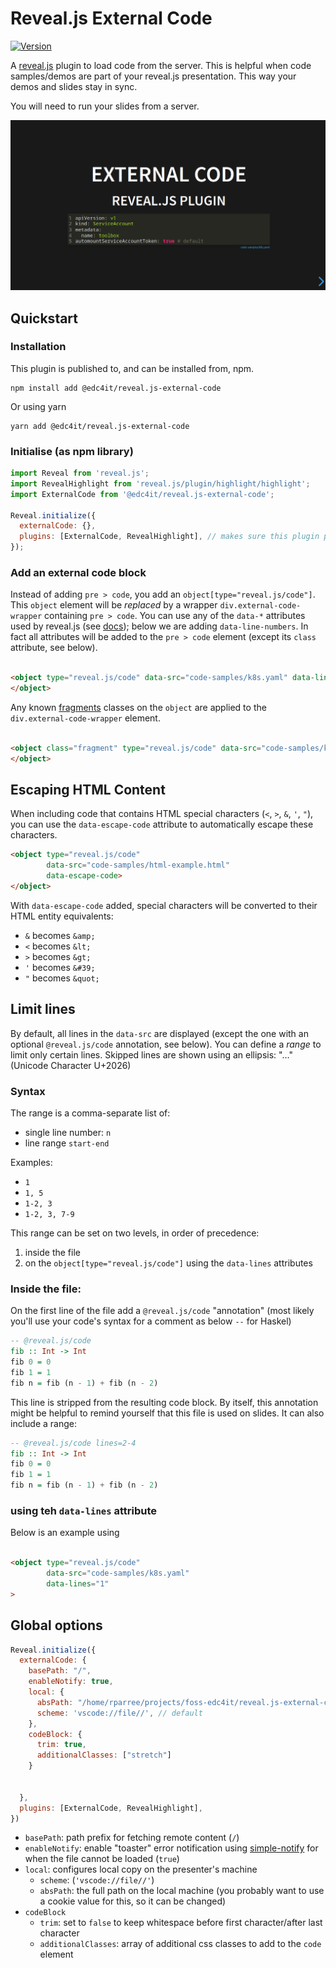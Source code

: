 # Reveal.js External Code

[![Version](https://img.shields.io/npm/v/@edc4it/reveal.js-external-code)](#)

A [reveal.js](https://revealjs.com/) plugin to load code from the server.
This is helpful when code samples/demos are part
of your reveal.js presentation.
This way your demos and slides stay in sync.

You will need to run your slides from a server.

![](demo/Screenshot_20240402_082325.png)

## Quickstart

### Installation

This plugin is published to, and can be installed from, npm.

```console
npm install add @edc4it/reveal.js-external-code
```

Or using yarn

```console
yarn add @edc4it/reveal.js-external-code
```

### Initialise (as npm library)

```js
import Reveal from 'reveal.js';
import RevealHighlight from 'reveal.js/plugin/highlight/highlight';
import ExternalCode from '@edc4it/reveal.js-external-code';

Reveal.initialize({
  externalCode: {},
  plugins: [ExternalCode, RevealHighlight], // makes sure this plugin preceeds Hljs
});
```

### Add an external code block

Instead of adding `pre > code`, you add an `object[type="reveal.js/code"]`.
This `object` element will be *replaced* by a wrapper `div.external-code-wrapper` containing  `pre > code`.
You can use any of the `data-*` attributes used by reveal.js (see [docs](https://revealjs.com/code/)); below we are 
adding `data-line-numbers`.
In fact all attributes will be added to the `pre > code` element (except its `class` attribute, see below).



```html

<object type="reveal.js/code" data-src="code-samples/k8s.yaml" data-line-numbers="1">
</object>
```

Any known [fragments](https://revealjs.com/fragments/) classes on the `object` are applied to the `div.external-code-wrapper` element.

```html

<object class="fragment" type="reveal.js/code" data-src="code-samples/k8s.yaml" data-line-numbers="1">
</object>
```

## Escaping HTML Content

When including code that contains HTML special characters (`<`, `>`, `&`, `'`, `"`), you can use the `data-escape-code` attribute to automatically escape these characters. 

```html
<object type="reveal.js/code"
        data-src="code-samples/html-example.html"
        data-escape-code>
</object>
```
With `data-escape-code` added, special characters will be converted to their HTML entity equivalents:
- `&` becomes `&amp;`
- `<` becomes `&lt;`
- `>` becomes `&gt;`
- `'` becomes `&#39;`
- `"` becomes `&quot;`


## Limit lines

By default, all lines in the `data-src` are displayed (except the one with an optional `@reveal.js/code` annotation, see below).
You can define a *range* to limit only certain lines.
Skipped lines are shown using an ellipsis: "…" (Unicode Character U+2026)

### Syntax

The range is a comma-separate list of:
- single line number: `n`
- line range `start-end`

Examples:

- `1`
- `1, 5`
- `1-2, 3`
- `1-2, 3, 7-9`

This range can be set on two levels, in order of precedence:

1. inside the file
2. on the `object[type="reveal.js/code"]` using the `data-lines` attributes

### Inside the file:

On the first line of the file add a `@reveal.js/code` "annotation"
(most likely you'll use your code's syntax for a comment as below `--` for Haskel)

```haskell
-- @reveal.js/code 
fib :: Int -> Int
fib 0 = 0
fib 1 = 1
fib n = fib (n - 1) + fib (n - 2)
```

This line is stripped from the resulting code block.
By itself, this annotation might be helpful to remind yourself that this file is used on slides.
It can also include a range:

```haskell
-- @reveal.js/code lines=2-4 
fib :: Int -> Int
fib 0 = 0
fib 1 = 1
fib n = fib (n - 1) + fib (n - 2)
```

### using teh `data-lines` attribute

Below is an example using 

```html

<object type="reveal.js/code"
        data-src="code-samples/k8s.yaml"
        data-lines="1"
>
```

## Global options


```javascript
Reveal.initialize({
  externalCode: {
    basePath: "/",
    enableNotify: true,
    local: {
      absPath: "/home/rparree/projects/foss-edc4it/reveal.js-external-code/public",
      scheme: 'vscode://file//', // default
    },
    codeBlock: {
      trim: true,
      additionalClasses: ["stretch"]
    }
    

  },
  plugins: [ExternalCode, RevealHighlight],
})
```

- `basePath`: path prefix for fetching remote content (`/`)
- `enableNotify`: enable "toaster" error notification using [simple-notify](https://simple-notify.github.io/simple-notify/) for when the file cannot be loaded (`true`)
- `local`: configures local copy on the presenter's machine 
  - `scheme`: (`'vscode://file//'`)
  - `absPath`: the full path on the local machine (you probably want to use a cookie value for this, so it can be changed) 
- `codeBlock`
  -  `trim`: set to `false` to keep whitespace before first character/after last character
  -  `additionalClasses`: array of additional css classes to add to the `code` element
